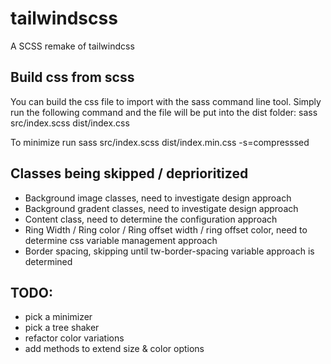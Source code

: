 # tailwindscss
A SCSS remake of tailwindcss

## Build css from scss
You can build the css file to import with the sass command line tool.
Simply run the following command and the file will be put into the dist folder:
sass src/index.scss dist/index.css

To minimize run
sass src/index.scss dist/index.min.css -s=compresssed

## Classes being skipped / deprioritized
* Background image classes, need to investigate design approach
* Background gradent classes, need to investigate design approach
* Content class, need to determine the configuration approach
* Ring Width / Ring color / Ring offset width / ring offset color, need to determine css variable management approach
* Border spacing, skipping until tw-border-spacing variable approach is determined

## TODO:
* pick a minimizer
* pick a tree shaker
* refactor color variations
* add methods to extend size & color options
